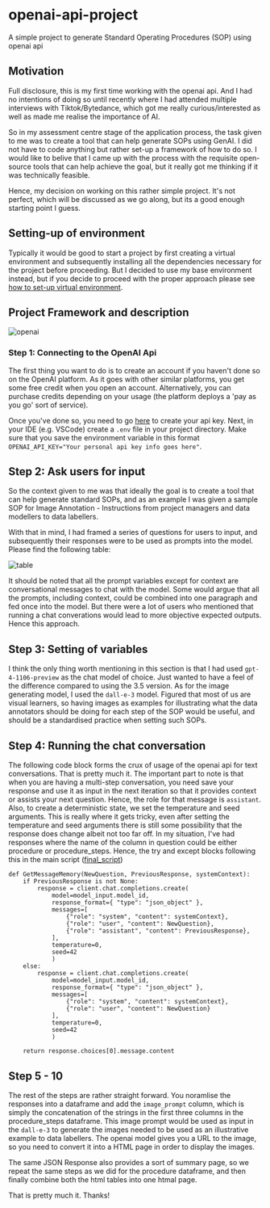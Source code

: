 # openai-api-project
A simple project to generate Standard Operating Procedures (SOP) using openai api

## Motivation
Full disclosure, this is my first time working with the openai api. And I had no intentions of doing so until recently where I had attended multiple interviews with Tiktok/Bytedance, which got me really curious/interested as well as made me realise the importance of AI.

So in my assessment centre stage of the application process, the task given to me was to create a tool that can help generate SOPs using GenAI. I did not have to code anything but rather set-up a framework of how to do so. I would like to belive that I came up with the process with the requisite open-source tools that can help achieve the goal, but it really got me thinking if it was technically feasible.

Hence, my decision on working on this rather simple project. It's not perfect, which will be discussed as we go along, but its a good enough starting point I guess.

## Setting-up of environment

Typically it would be good to start a project by first creating a virtual environment and subsequently installing all the dependencies necessary for the project before proceeding. But I decided to use my base environment instead, but if you decide to proceed with the proper approach please see [how to set-up virtual environment](https://github.com/peterchettiar/personal-projects?tab=readme-ov-file#2-setting-up-a-new-environment).

## Project Framework and description

![openai](https://github.com/peterchettiar/openai-api-project/assets/89821181/e472585b-7cbc-4c25-8765-ed440a3ad111)

### Step 1: Connecting to the OpenAI Api

The first thing you want to do is to create an account if you haven't done so on the OpenAI platform. As it goes with other similar platforms, you get some free credit when you open an account. Alternatively, you can purchase credits depending on your usage (the platform deploys a 'pay as you go' sort of service). 

Once you've done so, you need to go [here](https://platform.openai.com/api-keys) to create your api key. Next, in your IDE (e.g. VSCode) create a `.env` file in your project directory. Make sure that you save the environment variable in this format `OPENAI_API_KEY="Your personal api key info goes here"`.

## Step 2: Ask users for input

So the context given to me was that ideally the goal is to create a tool that can help generate standard SOPs, and as an example I was given a sample SOP for Image Annotation - Instructions from project managers and data modellers to data labellers. 

With that in mind, I had framed a series of questions for users to input, and subsequently their responses were to be used as prompts into the model. Please find the following table:

![table](https://github.com/peterchettiar/openai-api-project/assets/89821181/8a1a8395-3934-4336-aba9-7ca42c80c3d5)

It should be noted that all the prompt variables except for context are conversational messages to chat with the model. Some would argue that all the prompts, including context, could be combined into one paragraph and fed once into the model. But there were a lot of users who mentioned that running a chat converations would lead to more objective expected outputs. Hence this approach.

## Step 3: Setting of variables

I think the only thing worth mentioning in this section is that I had used `gpt-4-1106-preview` as the chat model of choice. Just wanted to have a feel of the difference compared to using the 3.5 version. As for the image generating model, I used the `dall-e-3` model. Figured that most of us are visual learners, so having images as examples for illustrating what the data annotators should be doing for each step of the SOP would be useful, and should be a standardised practice when setting such SOPs.

## Step 4: Running the chat conversation

The following code block forms the crux of usage of the openai api for text conversations. That is pretty much it. The important part to note is that when you are having a multi-step conversation, you need save your response and use it as input in the next iteration so that it provides context or assists your next question. Hence, the role for that message is `assistant`. Also, to create a deterministic state, we set the temperature and seed arguments. This is really where it gets tricky, even after setting the temperature and seed arguments there is still some possibility that the response does change albeit not too far off. In my situation, I've had responses where the name of the column in question could be either procedure or procedure_steps. Hence, the try and except blocks following this in the main script ([final_script](https://github.com/peterchettiar/openai-api-project/blob/main/SOP-generator-script.py))

```
def GetMessageMemory(NewQuestion, PreviousResponse, systemContext):
    if PreviousResponse is not None:
        response = client.chat.completions.create(
            model=model_input.model_id,
            response_format={ "type": "json_object" },
            messages=[
                {"role": "system", "content": systemContext},
                {"role": "user", "content": NewQuestion},
                {"role": "assistant", "content": PreviousResponse},
            ],
            temperature=0,
            seed=42
            )
    else:
        response = client.chat.completions.create(
            model=model_input.model_id,
            response_format={ "type": "json_object" },
            messages=[
                {"role": "system", "content": systemContext},
                {"role": "user", "content": NewQuestion}
            ],
            temperature=0,
            seed=42
            )

    return response.choices[0].message.content

```
## Step 5 - 10

The rest of the steps are rather straight forward. You noramlise the responses into a dataframe and add the `image_prompt` column, which is simply the concatenation of the strings in the first three columns in the procedure_steps dataframe. This image prompt would be used as input in the `dall-e-3` to generate the images needed to be used as an illustrative example to data labellers. The openai model gives you a URL to the image, so you need to convert it into a HTML page in order to display the images.

The same JSON Response also provides a sort of summary page, so we repeat the same steps as we did for the procedure dataframe, and then finally combine both the html tables into one htmal page.

That is pretty much it. Thanks!
